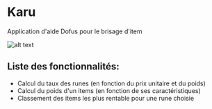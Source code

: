 # Karu
Application d'aide Dofus pour le brisage d'item

![alt text](https://s.ankama.com/www/static.ankama.com/dofus/www/game/items/200/78055.png)

## Liste des fonctionnalités: 
+ Calcul du taux des runes (en fonction du prix unitaire et du poids)
+ Calcul du poids d'un items (en fonction de ses caractéristiques)
+ Classement des items les plus rentable pour une rune choisie
